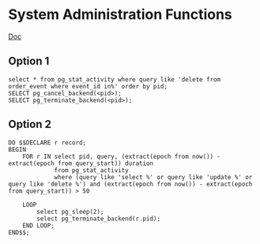 # System Administration Functions
[Doc](https://postgrespro.ru/docs/postgrespro/10/functions-admin)

## Option 1
```
select * from pg_stat_activity where query like 'delete from order_event where event_id in%' order by pid;
SELECT pg_cancel_backend(<pid>);
SELECT pg_terminate_backend(<pid>);
```

## Option 2
```
DO $$DECLARE r record;
BEGIN
    FOR r IN select pid, query, (extract(epoch from now()) - extract(epoch from query_start)) duration
             from pg_stat_activity
             where (query like 'select %' or query like 'update %' or query like 'delete %') and (extract(epoch from now()) - extract(epoch from query_start)) > 50

    LOOP
        select pg_sleep(2);
        select pg_terminate_backend(r.pid);
    END LOOP;
END$$;
```

